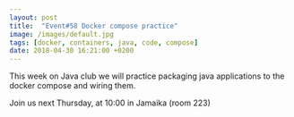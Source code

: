 ```yaml
---
layout: post
title:  "Event#58 Docker compose practice"
image: /images/default.jpg
tags: [docker, containers, java, code, compose]
date: 2018-04-30 16:21:00 +0200
---
```


This week on Java club
we will practice packaging java applications to the docker compose and wiring them. []()

Join us next Thursday, at 10:00 in Jamaika (room 223)


